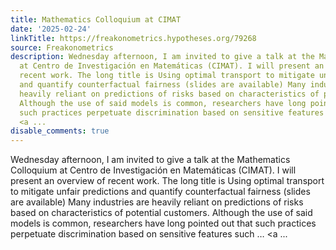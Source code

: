 ```yaml
---
title: Mathematics Colloquium at CIMAT
date: '2025-02-24'
linkTitle: https://freakonometrics.hypotheses.org/79268
source: Freakonometrics
description: Wednesday afternoon, I am invited to give a talk at the Mathematics Colloquium
  at Centro de Investigación en Matemáticas (CIMAT). I will present an overview of
  recent work. The long title is Using optimal transport to mitigate unfair predictions
  and quantify counterfactual fairness (slides are available) Many industries are
  heavily reliant on predictions of risks based on characteristics of potential customers.
  Although the use of said models is common, researchers have long pointed out that
  such practices perpetuate discrimination based on sensitive features such &#8230;
  <a ...
disable_comments: true
---
```

Wednesday afternoon, I am invited to give a talk at the Mathematics Colloquium at Centro de Investigación en Matemáticas (CIMAT). I will present an overview of recent work. The long title is Using optimal transport to mitigate unfair predictions and quantify counterfactual fairness (slides are available) Many industries are heavily reliant on predictions of risks based on characteristics of potential customers. Although the use of said models is common, researchers have long pointed out that such practices perpetuate discrimination based on sensitive features such &#8230; <a ...